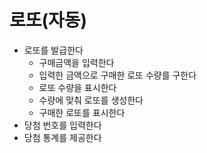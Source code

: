 # 로또(자동)
- 로또를 발급한다
  - 구매금액을 입력한다
  - 입력한 금액으로 구매한 로또 수량를 구한다
  - 로또 수량을 표시한다
  - 수량에 맞춰 로또를 생성한다
  - 구매한 로또를 표시한다
- 당첨 번호를 입력한다
- 당첨 통계를 제공한다